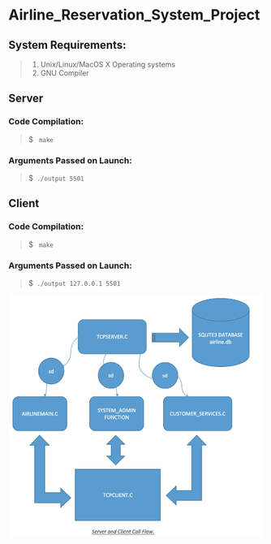 # Airline_Reservation_System_Project
## System Requirements:
> 1. Unix/Linux/MacOS X Operating systems 
> 2. GNU Compiler
## Server
### Code Compilation:
> $ ``` 
    make
    ```
### Arguments Passed on Launch:
>$``` 
    ./output 5501
    ```

## Client
### Code Compilation:
>$ ``` 
    make
    ```
### Arguments Passed on Launch:
>$``` 
    ./output 127.0.0.1 5501
    ```

![alt text](images/server_client_flow.png)
